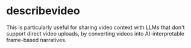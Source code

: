 # describevideo
This is particularly useful for sharing video context with LLMs that don't support direct video uploads, by converting videos into AI-interpretable frame-based narratives.
